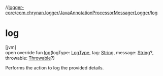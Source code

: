 //[logger-core](../../../index.md)/[com.chrynan.logger](../index.md)/[JavaAnnotationProcessorMessagerLogger](index.md)/[log](log.md)

# log

[jvm]\
open override fun [log](log.md)(logType: [LogType](../../../../logger-core/logger-core/com.chrynan.logger/-log-type/index.md), tag: [String](https://kotlinlang.org/api/latest/jvm/stdlib/kotlin/-string/index.html), message: [String](https://kotlinlang.org/api/latest/jvm/stdlib/kotlin/-string/index.html)?, throwable: [Throwable](https://kotlinlang.org/api/latest/jvm/stdlib/kotlin/-throwable/index.html)?)

Performs the action to log the provided details.
